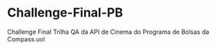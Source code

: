 # Challenge-Final-PB
Challenge Final Trilha QA da API de Cinema do Programa de Bolsas da Compass.uol
